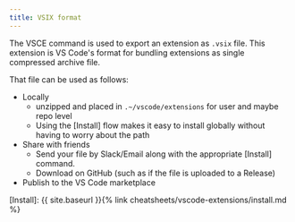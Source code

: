 ```yaml
---
title: VSIX format
---
```


The VSCE command is used to export an extension as `.vsix` file. This extension is VS Code's format for bundling extensions as single compressed archive file.

That file can be used as follows:

- Locally
    - unzipped and placed in `.~/vscode/extensions` for user and maybe repo level
    - Using the [Install] flow makes it easy to install globally without having to worry about the path
- Share with friends
    - Send your file by Slack/Email along with the appropriate [Install] command.
    - Download on GitHub (such as if the file is uploaded to a Release)
- Publish to the VS Code marketplace

[Install]: {{ site.baseurl }}{% link cheatsheets/vscode-extensions/install.md %}
